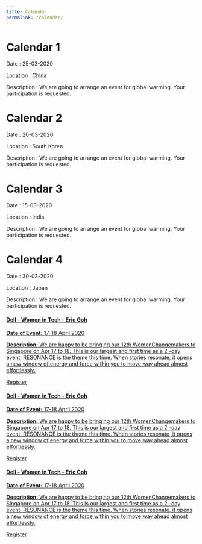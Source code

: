 ```yaml
---
title: Calendar
permalink: /calendar/
---
```

# Calendar 1
Date : 25-03-2020
  
Location : China

Description : We are going to arrange an event for global warming. Your participation is requested.
# Calendar 2
Date : 20-03-2020

Location : South Korea

Description : We are going to arrange an event for global warming. Your participation is requested.
# Calendar 3
Date : 15-03-2020

Location : India

Description : We are going to arrange an event for global warming. Your participation is requested.
# Calendar 4
Date : 30-03-2020

Location : Japan

Description : We are going to arrange an event for global warming. Your participation is requested.






<div class="row padding--bottom">
	<div class="col">
		<a href="https://www.eventbrite.com/e/global-womenchangemakers-2020-apr-17-18-tickets-97443224307?aff=ebdssbdestsearch"  target="_blank">
			<div class="media-card-plain bg-media-color-2 padding--lg">
				<h4 class="has-text-white padding--bottom--lg"><strong>Dell - Women in Tech - Eric Goh</strong></h4>
				<p><strong>Date of Event:</strong> 17-18 April 2020</p>
				<p><strong>Description:</strong> We are happy to be bringing our 12th WomenChangemakers to Singapore on Apr 17 to 18. This is our largest and first time as a 2 -day event. RESONANCE is the theme this time. When  stories resonate, it opens a new window of energy and force within you to move way ahead almost effortlessly.</p>
				<div><span>Register</span><i class="sgds-icon sgds-icon-arrow-right is-size-4" aria-hidden="true"></i></div>
			</div>
		</a>
	</div>
	<div class="col">
		<a href="https://www.eventbrite.com/e/global-womenchangemakers-2020-apr-17-18-tickets-97443224307?aff=ebdssbdestsearch"  target="_blank">
			<div class="media-card-plain bg-media-color-2 padding--lg">
				<h4 class="has-text-white padding--bottom--lg"><strong>Dell - Women in Tech - Eric Goh</strong></h4>
				<p><strong>Date of Event:</strong> 17-18 April 2020</p>
				<p><strong>Description:</strong> We are happy to be bringing our 12th WomenChangemakers to Singapore on Apr 17 to 18. This is our largest and first time as a 2 -day event. RESONANCE is the theme this time. When  stories resonate, it opens a new window of energy and force within you to move way ahead almost effortlessly.</p>
				<div><span>Register</span><i class="sgds-icon sgds-icon-arrow-right is-size-4" aria-hidden="true"></i></div>
			</div>
		</a>
	</div>
	<div class="col">
		<a href="https://www.eventbrite.com/e/global-womenchangemakers-2020-apr-17-18-tickets-97443224307?aff=ebdssbdestsearch"  target="_blank">
			<div class="media-card-plain bg-media-color-2 padding--lg">
				<h4 class="has-text-white padding--bottom--lg"><strong>Dell - Women in Tech - Eric Goh</strong></h4>
				<p><strong>Date of Event:</strong> 17-18 April 2020</p>
				<p><strong>Description:</strong> We are happy to be bringing our 12th WomenChangemakers to Singapore on Apr 17 to 18. This is our largest and first time as a 2 -day event. RESONANCE is the theme this time. When  stories resonate, it opens a new window of energy and force within you to move way ahead almost effortlessly.</p>
				<div><span>Register</span><i class="sgds-icon sgds-icon-arrow-right is-size-4" aria-hidden="true"></i></div>
			</div>
		</a>
	</div>
</div>
